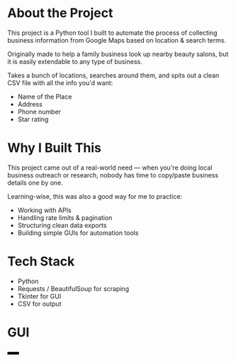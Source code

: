 # About the Project
This project is a Python tool I built to automate the process of collecting business information from Google Maps based on location & search terms.

Originally made to help a family business look up nearby beauty salons, but it is easily extendable to any type of business.

Takes a bunch of locations, searches around them, and spits out a clean CSV file with all the info you'd want:

- Name of the Place
- Address
- Phone number
- Star rating

# Why I Built This
This project came out of a real-world need — when you're doing local business outreach or research, nobody has time to copy/paste business details one by one.

Learning-wise, this was also a good way for me to practice:

- Working with APIs
- Handling rate limits & pagination
- Structuring clean data exports
- Building simple GUIs for automation tools

# Tech Stack

- Python
- Requests / BeautifulSoup for scraping
- Tkinter for GUI
- CSV for output

# GUI
![GUI](https://github.com/eduardogimenis/mapsAPI/blob/main/images/GmapsAPI_GUI.png)
